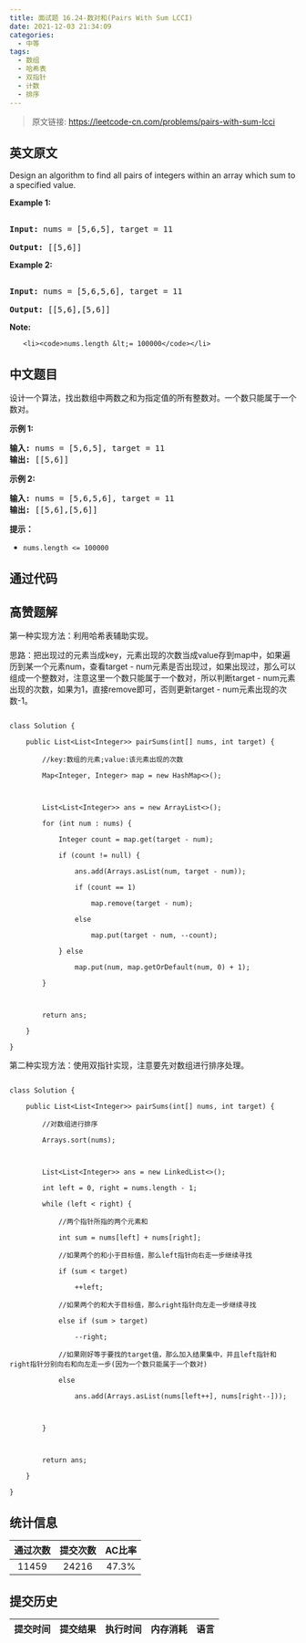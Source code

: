 ```yaml
---
title: 面试题 16.24-数对和(Pairs With Sum LCCI)
date: 2021-12-03 21:34:09
categories:
  - 中等
tags:
  - 数组
  - 哈希表
  - 双指针
  - 计数
  - 排序
---
```


> 原文链接: https://leetcode-cn.com/problems/pairs-with-sum-lcci


## 英文原文
<div><p>Design an algorithm to find all pairs of integers within an array which sum to a specified value.</p>

<p><strong>Example 1:</strong></p>

<pre>
<strong>Input:</strong> nums = [5,6,5], target = 11
<strong>Output: </strong>[[5,6]]</pre>

<p><strong>Example 2:</strong></p>

<pre>
<strong>Input:</strong> nums = [5,6,5,6], target = 11
<strong>Output: </strong>[[5,6],[5,6]]</pre>

<p><strong>Note: </strong></p>

<ul>
	<li><code>nums.length &lt;= 100000</code></li>
</ul>
</div>

## 中文题目
<div><p>设计一个算法，找出数组中两数之和为指定值的所有整数对。一个数只能属于一个数对。</p>

<p><strong>示例 1:</strong></p>

<pre><strong>输入:</strong> nums = [5,6,5], target = 11
<strong>输出: </strong>[[5,6]]</pre>

<p><strong>示例 2:</strong></p>

<pre><strong>输入:</strong> nums = [5,6,5,6], target = 11
<strong>输出: </strong>[[5,6],[5,6]]</pre>

<p><strong>提示：</strong></p>

<ul>
	<li><code>nums.length &lt;= 100000</code></li>
</ul>
</div>

## 通过代码
<RecoDemo>
</RecoDemo>


## 高赞题解
第一种实现方法：利用哈希表辅助实现。
思路：把出现过的元素当成key，元素出现的次数当成value存到map中，如果遍历到某一个元素num，查看target - num元素是否出现过，如果出现过，那么可以组成一个整数对，注意这里一个数只能属于一个数对，所以判断target - num元素出现的次数，如果为1，直接remove即可，否则更新target - num元素出现的次数-1。
```
class Solution {
    public List<List<Integer>> pairSums(int[] nums, int target) {
        //key:数组的元素;value:该元素出现的次数
        Map<Integer, Integer> map = new HashMap<>();
        
        List<List<Integer>> ans = new ArrayList<>();
        for (int num : nums) {
            Integer count = map.get(target - num);
            if (count != null) {
                ans.add(Arrays.asList(num, target - num));
                if (count == 1)
                    map.remove(target - num);
                else
                    map.put(target - num, --count);
            } else 
                map.put(num, map.getOrDefault(num, 0) + 1);
        }
        
        return ans;
    }
}
```
第二种实现方法：使用双指针实现，注意要先对数组进行排序处理。
```
class Solution {
    public List<List<Integer>> pairSums(int[] nums, int target) {
        //对数组进行排序
        Arrays.sort(nums);
        
        List<List<Integer>> ans = new LinkedList<>();
        int left = 0, right = nums.length - 1;
        while (left < right) {
            //两个指针所指的两个元素和
            int sum = nums[left] + nums[right];
            //如果两个的和小于目标值，那么left指针向右走一步继续寻找
            if (sum < target)
                ++left;
            //如果两个的和大于目标值，那么right指针向左走一步继续寻找
            else if (sum > target)
                --right;
            //如果刚好等于要找的target值，那么加入结果集中，并且left指针和right指针分别向右和向左走一步(因为一个数只能属于一个数对)
            else 
                ans.add(Arrays.asList(nums[left++], nums[right--]));
            
        }
        
        return ans;
    }
}
```




## 统计信息
| 通过次数 | 提交次数 | AC比率 |
| :------: | :------: | :------: |
|    11459    |    24216    |   47.3%   |

## 提交历史
| 提交时间 | 提交结果 | 执行时间 |  内存消耗  | 语言 |
| :------: | :------: | :------: | :--------: | :--------: |
